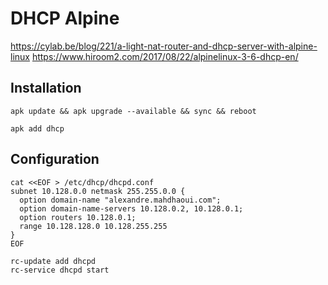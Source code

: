 # DHCP Alpine 

https://cylab.be/blog/221/a-light-nat-router-and-dhcp-server-with-alpine-linux
https://www.hiroom2.com/2017/08/22/alpinelinux-3-6-dhcp-en/

## Installation

```shell
apk update && apk upgrade --available && sync && reboot
```

```shell
apk add dhcp
```

## Configuration

```shell
cat <<EOF > /etc/dhcp/dhcpd.conf
subnet 10.128.0.0 netmask 255.255.0.0 {
  option domain-name "alexandre.mahdhaoui.com";
  option domain-name-servers 10.128.0.2, 10.128.0.1;
  option routers 10.128.0.1;
  range 10.128.128.0 10.128.255.255
}
EOF
```

```shell
rc-update add dhcpd
rc-service dhcpd start
```